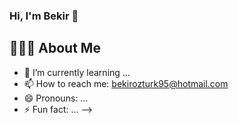 ### Hi, I'm Bekir 👋

## 👨🏼‍✈️ About Me

- 🌱 I’m currently learning ...
- 📫 How to reach me: bekirozturk95@hotmail.com
- 😄 Pronouns: ...
- ⚡ Fun fact: ...
-->
